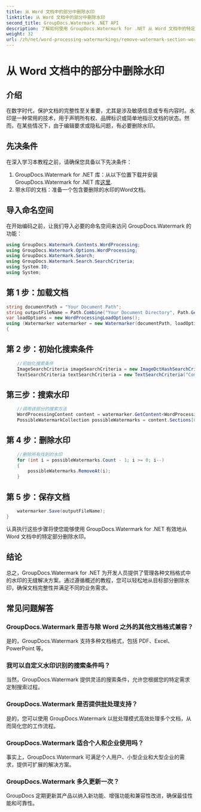 ```yaml
---
title: 从 Word 文档中的部分中删除水印
linktitle: 从 Word 文档中的部分中删除水印
second_title: GroupDocs.Watermark .NET API
description: 了解如何使用 GroupDocs.Watermark for .NET 从 Word 文档中的特定部分删除水印。此处提供综合教程。
weight: 32
url: /zh/net/word-processing-watermarkings/remove-watermark-section-word-docs/
---
```


# 从 Word 文档中的部分中删除水印

## 介绍
在数字时代，保护文档的完整性至关重要，尤其是涉及敏感信息或专有内容时。水印是一种常用的技术，用于声明所有权、品牌标识或简单地指示文档的状态。然而，在某些情况下，由于编辑要求或隐私问题，有必要删除水印。
## 先决条件
在深入学习本教程之前，请确保您具备以下先决条件：
1.  GroupDocs.Watermark for .NET 库：从以下位置下载并安装 GroupDocs.Watermark for .NET 库[这里](https://releases.groupdocs.com/Watermark/net/).
2. 带水印的文档：准备一个包含要删除的水印的Word文档。

## 导入命名空间
在开始编码之前，让我们导入必要的命名空间来访问 GroupDocs.Watermark 的功能：
```csharp
using GroupDocs.Watermark.Contents.WordProcessing;
using GroupDocs.Watermark.Options.WordProcessing;
using GroupDocs.Watermark.Search;
using GroupDocs.Watermark.Search.SearchCriteria;
using System.IO;
using System;
```
## 第 1 步：加载文档
```csharp
string documentPath = "Your Document Path";
string outputFileName = Path.Combine("Your Document Directory", Path.GetFileName(documentPath));
var loadOptions = new WordProcessingLoadOptions();
using (Watermarker watermarker = new Watermarker(documentPath, loadOptions))
{
```
## 第 2 步：初始化搜索条件
```csharp
    //初始化搜索条件
    ImageSearchCriteria imageSearchCriteria = new ImageDctHashSearchCriteria(Constants.LogoPng);
    TextSearchCriteria textSearchCriteria = new TextSearchCriteria("Company Name");
```
## 第三步：搜索水印
```csharp
    //调用该部分的搜索方法
    WordProcessingContent content = watermarker.GetContent<WordProcessingContent>();
    PossibleWatermarkCollection possibleWatermarks = content.Sections[0].Search(textSearchCriteria.Or(imageSearchCriteria));
```
## 第 4 步：删除水印
```csharp
    //删除所有找到的水印
    for (int i = possibleWatermarks.Count - 1; i >= 0; i--)
    {
        possibleWatermarks.RemoveAt(i);
    }
```
## 第 5 步：保存文档
```csharp
    watermarker.Save(outputFileName);
}
```
认真执行这些步骤将使您能够使用 GroupDocs.Watermark for .NET 有效地从 Word 文档中的特定部分删除水印。

## 结论
总之，GroupDocs.Watermark for .NET 为开发人员提供了管理各种文档格式中的水印的无缝解决方案。通过遵循概述的教程，您可以轻松地从目标部分删除水印，确保文档完整性并满足不同的业务需求。
## 常见问题解答
### GroupDocs.Watermark 是否与除 Word 之外的其他文档格式兼容？
是的，GroupDocs.Watermark 支持多种文档格式，包括 PDF、Excel、PowerPoint 等。
### 我可以自定义水印识别的搜索条件吗？
当然，GroupDocs.Watermark 提供灵活的搜索条件，允许您根据您的特定需求定制搜索过程。
### GroupDocs.Watermark 是否提供批处理支持？
是的，您可以使用 GroupDocs.Watermark 以批处理模式高效处理多个文档，从而简化您的工作流程。
### GroupDocs.Watermark 适合个人和企业使用吗？
事实上，GroupDocs.Watermark 可满足个人用户、小型企业和大型企业的需求，提供可扩展的解决方案。
### GroupDocs.Watermark 多久更新一次？
GroupDocs 定期更新其产品以纳入新功能、增强功能和兼容性改进，确保最佳性能和可靠性。